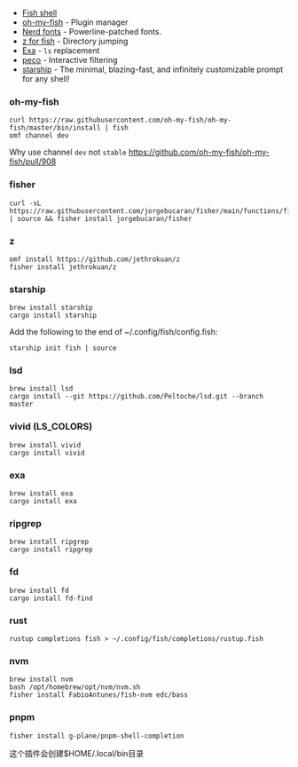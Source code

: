 - [Fish shell](https://fishshell.com/)
- [oh-my-fish](https://github.com/oh-my-fish/oh-my-fish) - Plugin manager
- [Nerd fonts](https://github.com/ryanoasis/nerd-fonts) - Powerline-patched fonts.
- [z for fish](https://github.com/jethrokuan/z) - Directory jumping
- [Exa](https://the.exa.website/) - `ls` replacement
- [peco](https://github.com/peco/peco) - Interactive filtering
- [starship](https://github.com/starship/starship) - The minimal, blazing-fast, and infinitely customizable prompt for any shell!

### oh-my-fish

```fish
curl https://raw.githubusercontent.com/oh-my-fish/oh-my-fish/master/bin/install | fish
omf channel dev
```

Why use channel `dev` not `stable`
https://github.com/oh-my-fish/oh-my-fish/pull/908

### fisher

```fish
curl -sL https://raw.githubusercontent.com/jorgebucaran/fisher/main/functions/fisher.fish | source && fisher install jorgebucaran/fisher

```

### z

```fish
omf install https://github.com/jethrokuan/z
fisher install jethrokuan/z
```

### starship

```fish
brew install starship
cargo install starship
```

Add the following to the end of ~/.config/fish/config.fish:

```fish
starship init fish | source
```

### lsd

```fish
brew install lsd
cargo install --git https://github.com/Peltoche/lsd.git --branch master
```

### vivid (LS_COLORS)

```fish
brew install vivid
cargo install vivid
```

### exa

```fish
brew install exa
cargo install exa
```

### ripgrep

```fish
brew install ripgrep
cargo install ripgrep
```

### fd

```fish
brew install fd
cargo install fd-find

```

### rust

```fish
rustup completions fish > ~/.config/fish/completions/rustup.fish
```

### nvm

```fish
brew install nvm
bash /opt/homebrew/opt/nvm/nvm.sh
fisher install FabioAntunes/fish-nvm edc/bass
```

### pnpm

```fish
fisher install g-plane/pnpm-shell-completion
```

这个插件会创建$HOME/.local/bin目录

